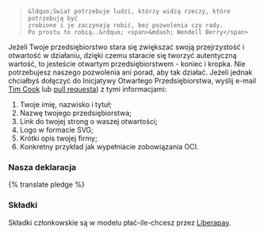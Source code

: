 <blockquote>

    &ldquo;Świat potrzebuje ludzi, którzy widzą rzeczy, które potrzebują być
    zrobione i je zaczynają robić, bez pozwolenia czy rady.
    Po prostu to robią..&rdquo; <span>&mdash; Wendell Berry</span>

</blockquote>

Jeżeli Twoje przedsiębiorstwo stara się zwiększać swoją przejrzystość i
otwartość w działaniu, dzięki czemu staracie się tworzyć autentyczną wartość,
to jesteście otwartym przedsiębiorstwem - koniec i kropka. Nie potrzebujesz
naszego pozwolenia ani porad, aby tak działać.
Jeżeli jednak chciałbyś dołączyć do Inicjatywy Otwartego Przedsiębiorstwa,
wyślij e-mail [Tim Cook](mailto:tim@saxifrageschool.org)
lub [pull requesta](https://github.com/opencompany/www.opencompany.org/blob/master/_data/directory.yml))
z tymi informacjami:

  1. Twoje imię, nazwisko i tytuł;
  1. Nazwę twojego przedsiębiorstwa;
  1. Link do twojej strong o waszej otwartości;
  1. Logo w formacie SVG;
  1. Krótki opis twojej firmy;
  1. Konkretny przykład jak wypełniacie zobowiązania OCI.


### Nasza deklaracja

{% translate pledge %}


### Składki

Składki członkowskie są w modelu płać-ile-chcesz przez [Liberapay](https://liberapay.com/opencompany/).
